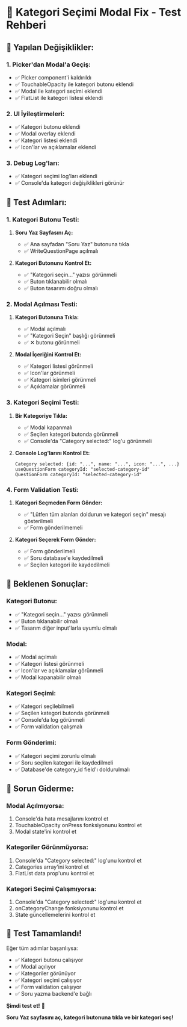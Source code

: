 # 🎯 Kategori Seçimi Modal Fix - Test Rehberi

## 🔧 Yapılan Değişiklikler:

### **1. Picker'dan Modal'a Geçiş:**
- ✅ Picker component'i kaldırıldı
- ✅ TouchableOpacity ile kategori butonu eklendi
- ✅ Modal ile kategori seçimi eklendi
- ✅ FlatList ile kategori listesi eklendi

### **2. UI İyileştirmeleri:**
- ✅ Kategori butonu eklendi
- ✅ Modal overlay eklendi
- ✅ Kategori listesi eklendi
- ✅ Icon'lar ve açıklamalar eklendi

### **3. Debug Log'ları:**
- ✅ Kategori seçimi log'ları eklendi
- ✅ Console'da kategori değişiklikleri görünür

## 🚀 Test Adımları:

### **1. Kategori Butonu Testi:**

1. **Soru Yaz Sayfasını Aç:**
   - ✅ Ana sayfadan "Soru Yaz" butonuna tıkla
   - ✅ WriteQuestionPage açılmalı

2. **Kategori Butonunu Kontrol Et:**
   - ✅ "Kategori seçin..." yazısı görünmeli
   - ✅ Buton tıklanabilir olmalı
   - ✅ Buton tasarımı doğru olmalı

### **2. Modal Açılması Testi:**

1. **Kategori Butonuna Tıkla:**
   - ✅ Modal açılmalı
   - ✅ "Kategori Seçin" başlığı görünmeli
   - ✅ ✕ butonu görünmeli

2. **Modal İçeriğini Kontrol Et:**
   - ✅ Kategori listesi görünmeli
   - ✅ Icon'lar görünmeli
   - ✅ Kategori isimleri görünmeli
   - ✅ Açıklamalar görünmeli

### **3. Kategori Seçimi Testi:**

1. **Bir Kategoriye Tıkla:**
   - ✅ Modal kapanmalı
   - ✅ Seçilen kategori butonda görünmeli
   - ✅ Console'da "Category selected:" log'u görünmeli

2. **Console Log'larını Kontrol Et:**
   ```
   Category selected: {id: "...", name: "...", icon: "...", ...}
   useQuestionForm categoryId: "selected-category-id"
   QuestionForm categoryId: "selected-category-id"
   ```

### **4. Form Validation Testi:**

1. **Kategori Seçmeden Form Gönder:**
   - ✅ "Lütfen tüm alanları doldurun ve kategori seçin" mesajı gösterilmeli
   - ✅ Form gönderilmemeli

2. **Kategori Seçerek Form Gönder:**
   - ✅ Form gönderilmeli
   - ✅ Soru database'e kaydedilmeli
   - ✅ Seçilen kategori ile kaydedilmeli

## 🎯 Beklenen Sonuçlar:

### **Kategori Butonu:**
- ✅ "Kategori seçin..." yazısı görünmeli
- ✅ Buton tıklanabilir olmalı
- ✅ Tasarım diğer input'larla uyumlu olmalı

### **Modal:**
- ✅ Modal açılmalı
- ✅ Kategori listesi görünmeli
- ✅ Icon'lar ve açıklamalar görünmeli
- ✅ Modal kapanabilir olmalı

### **Kategori Seçimi:**
- ✅ Kategori seçilebilmeli
- ✅ Seçilen kategori butonda görünmeli
- ✅ Console'da log görünmeli
- ✅ Form validation çalışmalı

### **Form Gönderimi:**
- ✅ Kategori seçimi zorunlu olmalı
- ✅ Soru seçilen kategori ile kaydedilmeli
- ✅ Database'de category_id field'ı doldurulmalı

## 🔧 Sorun Giderme:

### **Modal Açılmıyorsa:**
1. Console'da hata mesajlarını kontrol et
2. TouchableOpacity onPress fonksiyonunu kontrol et
3. Modal state'ini kontrol et

### **Kategoriler Görünmüyorsa:**
1. Console'da "Category selected:" log'unu kontrol et
2. Categories array'ini kontrol et
3. FlatList data prop'unu kontrol et

### **Kategori Seçimi Çalışmıyorsa:**
1. Console'da "Category selected:" log'unu kontrol et
2. onCategoryChange fonksiyonunu kontrol et
3. State güncellemelerini kontrol et

## 🎉 Test Tamamlandı!

Eğer tüm adımlar başarılıysa:
- ✅ Kategori butonu çalışıyor
- ✅ Modal açılıyor
- ✅ Kategoriler görünüyor
- ✅ Kategori seçimi çalışıyor
- ✅ Form validation çalışıyor
- ✅ Soru yazma backend'e bağlı

**Şimdi test et!** 🚀

**Soru Yaz sayfasını aç, kategori butonuna tıkla ve bir kategori seç!**
